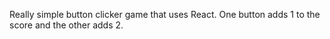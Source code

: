 Really simple button clicker game that uses React. One button adds 1 to the score and the other adds 2.
